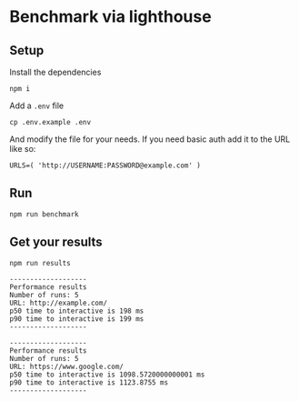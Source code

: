 # Benchmark via lighthouse

## Setup

Install the dependencies

```
npm i
```

Add a `.env` file

```
cp .env.example .env
```

And modify the file for your needs. If you need basic auth add it to the URL like so:

```
URLS=( 'http://USERNAME:PASSWORD@example.com' )
```

## Run

```
npm run benchmark
```

## Get your results

```
npm run results
```


```
-------------------
Performance results
Number of runs: 5
URL: http://example.com/
p50 time to interactive is 198 ms
p90 time to interactive is 199 ms
-------------------

-------------------
Performance results
Number of runs: 5
URL: https://www.google.com/
p50 time to interactive is 1098.5720000000001 ms
p90 time to interactive is 1123.8755 ms
-------------------
```


